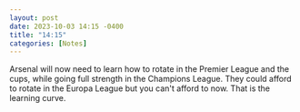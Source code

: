 ```yaml
---
layout: post
date: 2023-10-03 14:15 -0400
title: "14:15"
categories: [Notes]
---
```


Arsenal will now need to learn how to rotate in the Premier League and the cups, while going full strength in the Champions League. They could afford to rotate in the Europa League but you can't afford to now. That is the learning curve.